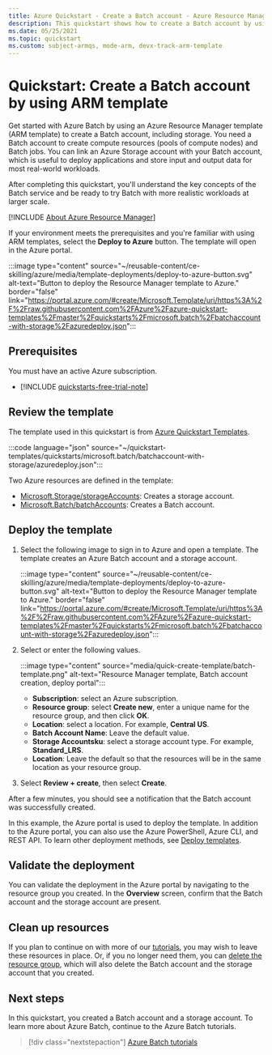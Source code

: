 ```yaml
---
title: Azure Quickstart - Create a Batch account - Azure Resource Manager template
description: This quickstart shows how to create a Batch account by using an ARM template.
ms.date: 05/25/2021
ms.topic: quickstart
ms.custom: subject-armqs, mode-arm, devx-track-arm-template
---
```


# Quickstart: Create a Batch account by using ARM template

Get started with Azure Batch by using an Azure Resource Manager template (ARM template) to create a Batch account, including storage. You need a Batch account to create compute resources (pools of compute nodes) and Batch jobs. You can link an Azure Storage account with your Batch account, which is useful to deploy applications and store input and output data for most real-world workloads.

After completing this quickstart, you'll understand the key concepts of the Batch service and be ready to try Batch with more realistic workloads at larger scale.

[!INCLUDE [About Azure Resource Manager](~/reusable-content/ce-skilling/azure/includes/resource-manager-quickstart-introduction.md)]

If your environment meets the prerequisites and you're familiar with using ARM templates, select the **Deploy to Azure** button. The template will open in the Azure portal.

:::image type="content" source="~/reusable-content/ce-skilling/azure/media/template-deployments/deploy-to-azure-button.svg" alt-text="Button to deploy the Resource Manager template to Azure." border="false" link="https://portal.azure.com/#create/Microsoft.Template/uri/https%3A%2F%2Fraw.githubusercontent.com%2FAzure%2Fazure-quickstart-templates%2Fmaster%2Fquickstarts%2Fmicrosoft.batch%2Fbatchaccount-with-storage%2Fazuredeploy.json":::

## Prerequisites

You must have an active Azure subscription.

- [!INCLUDE [quickstarts-free-trial-note](~/reusable-content/ce-skilling/azure/includes/quickstarts-free-trial-note.md)]

## Review the template

The template used in this quickstart is from [Azure Quickstart Templates](https://azure.microsoft.com/resources/templates/batchaccount-with-storage/).

:::code language="json" source="~/quickstart-templates/quickstarts/microsoft.batch/batchaccount-with-storage/azuredeploy.json":::

Two Azure resources are defined in the template:

- [Microsoft.Storage/storageAccounts](/azure/templates/microsoft.storage/storageaccounts): Creates a storage account.
- [Microsoft.Batch/batchAccounts](/azure/templates/microsoft.batch/batchaccounts): Creates a Batch account.

## Deploy the template

1. Select the following image to sign in to Azure and open a template. The template creates an Azure Batch account and a storage account.

   :::image type="content" source="~/reusable-content/ce-skilling/azure/media/template-deployments/deploy-to-azure-button.svg" alt-text="Button to deploy the Resource Manager template to Azure." border="false" link="https://portal.azure.com/#create/Microsoft.Template/uri/https%3A%2F%2Fraw.githubusercontent.com%2FAzure%2Fazure-quickstart-templates%2Fmaster%2Fquickstarts%2Fmicrosoft.batch%2Fbatchaccount-with-storage%2Fazuredeploy.json":::

1. Select or enter the following values.

   :::image type="content" source="media/quick-create-template/batch-template.png" alt-text="Resource Manager template, Batch account creation, deploy portal":::

   - **Subscription**: select an Azure subscription.
   - **Resource group**: select **Create new**, enter a unique name for the resource group, and then click **OK**.
   - **Location**: select a location. For example, **Central US**.
   - **Batch Account Name**: Leave the default value.
   - **Storage Accountsku**: select a storage account type. For example, **Standard_LRS**.
   - **Location**: Leave the default so that the resources will be in the same location as your resource group.

1. Select **Review + create**, then select **Create**.

After a few minutes, you should see a notification that the Batch account was successfully created.

In this example, the Azure portal is used to deploy the template. In addition to the Azure portal, you can also use the Azure PowerShell, Azure CLI, and REST API. To learn other deployment methods, see [Deploy templates](../azure-resource-manager/templates/deploy-powershell.md).

## Validate the deployment

You can validate the deployment in the Azure portal by navigating to the resource group you created. In the **Overview** screen, confirm that the Batch account and the storage account are present.

## Clean up resources

If you plan to continue on with more of our [tutorials](./tutorial-parallel-dotnet.md), you may wish to leave these resources in place. Or, if you no longer need them, you can [delete the resource group](../azure-resource-manager/management/delete-resource-group.md?tabs=azure-portal#delete-resource-group), which will also delete the Batch account and the storage account that you created.

## Next steps

In this quickstart, you created a Batch account and a storage account. To learn more about Azure Batch, continue to the Azure Batch tutorials.

> [!div class="nextstepaction"]
> [Azure Batch tutorials](./tutorial-parallel-dotnet.md)
